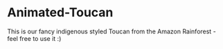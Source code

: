 # Animated-Toucan
This is our fancy indigenous styled Toucan from the Amazon Rainforest -  feel free to use it :)
